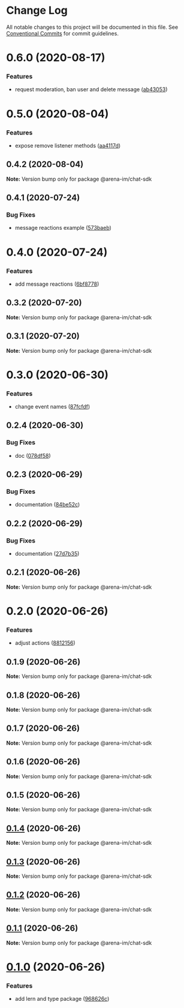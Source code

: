 # Change Log

All notable changes to this project will be documented in this file.
See [Conventional Commits](https://conventionalcommits.org) for commit guidelines.

# 0.6.0 (2020-08-17)


### Features

* request moderation, ban user and delete message ([ab43053](https://github.com/stationfy/arena-chat-sdk/commit/ab43053542a12088bc5c94fcc1f4708043826a31))





# 0.5.0 (2020-08-04)


### Features

* expose remove listener methods ([aa4117d](https://github.com/stationfy/arena-chat-sdk/commit/aa4117d67108d19bc817a3d49591a4e6cf68f432))





## 0.4.2 (2020-08-04)

**Note:** Version bump only for package @arena-im/chat-sdk





## 0.4.1 (2020-07-24)


### Bug Fixes

* message reactions example ([573baeb](https://github.com/stationfy/arena-chat-sdk/commit/573baeb2db0c451d8725e66c5963cd4a53d6a64a))





# 0.4.0 (2020-07-24)


### Features

* add message reactions ([6bf8778](https://github.com/stationfy/arena-chat-sdk/commit/6bf8778a09ff8e4714a788a567c8ff25ccce9729))





## 0.3.2 (2020-07-20)

**Note:** Version bump only for package @arena-im/chat-sdk





## 0.3.1 (2020-07-20)

**Note:** Version bump only for package @arena-im/chat-sdk





# 0.3.0 (2020-06-30)


### Features

* change event names ([87fcfdf](https://github.com/stationfy/arena-chat-sdk/commit/87fcfdf1338011a8f175be5ebc68a39011615839))





## 0.2.4 (2020-06-30)


### Bug Fixes

* doc ([078df58](https://github.com/stationfy/arena-chat-sdk/commit/078df58f06cdfe901f5816664237b7b3f11eadf2))





## 0.2.3 (2020-06-29)


### Bug Fixes

* documentation ([84be52c](https://github.com/stationfy/arena-chat-sdk/commit/84be52ce60e007d2a8a6807747d297b9cd6c1311))





## 0.2.2 (2020-06-29)


### Bug Fixes

* documentation ([27d7b35](https://github.com/stationfy/arena-chat-sdk/commit/27d7b35fc67f492f6c9165b87990910b0753ab25))





## 0.2.1 (2020-06-26)

**Note:** Version bump only for package @arena-im/chat-sdk





# 0.2.0 (2020-06-26)


### Features

* adjust actions ([8812156](https://github.com/stationfy/arena-chat-sdk/commit/8812156002fb805fde5eb6383ed527850ecaf706))





## 0.1.9 (2020-06-26)

**Note:** Version bump only for package @arena-im/chat-sdk





## 0.1.8 (2020-06-26)

**Note:** Version bump only for package @arena-im/chat-sdk





## 0.1.7 (2020-06-26)

**Note:** Version bump only for package @arena-im/chat-sdk





## 0.1.6 (2020-06-26)

**Note:** Version bump only for package @arena-im/chat-sdk





## 0.1.5 (2020-06-26)

**Note:** Version bump only for package @arena-im/chat-sdk





## [0.1.4](https://github.com/stationfy/arena-chat-sdk/compare/v0.1.3...v0.1.4) (2020-06-26)

**Note:** Version bump only for package @arena-im/chat-sdk





## [0.1.3](https://github.com/stationfy/arena-chat-sdk/compare/v0.1.2...v0.1.3) (2020-06-26)

**Note:** Version bump only for package @arena-im/chat-sdk





## [0.1.2](https://github.com/stationfy/arena-chat-sdk/compare/v0.1.1...v0.1.2) (2020-06-26)

**Note:** Version bump only for package @arena-im/chat-sdk





## [0.1.1](https://github.com/stationfy/arena-chat-sdk/compare/v0.1.0...v0.1.1) (2020-06-26)

**Note:** Version bump only for package @arena-im/chat-sdk





# [0.1.0](https://github.com/stationfy/arena-chat-sdk/compare/v0.0.3...v0.1.0) (2020-06-26)


### Features

* add lern and type package ([968626c](https://github.com/stationfy/arena-chat-sdk/commit/968626c9e35ef0b66b7346cfd2b2f469001e0ad5))
